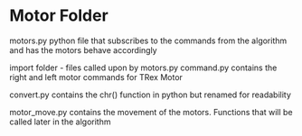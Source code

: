 ﻿# Motor Folder

motors.py
	python file that subscribes to the commands from the algorithm and has the motors behave 	accordingly

import folder - files called upon by motors.py
command.py
	contains the right and left motor commands for TRex Motor

convert.py
	contains the chr() function in python but renamed for readability

motor_move.py
	contains the movement of the motors. Functions that will be called later in the algorithm 
